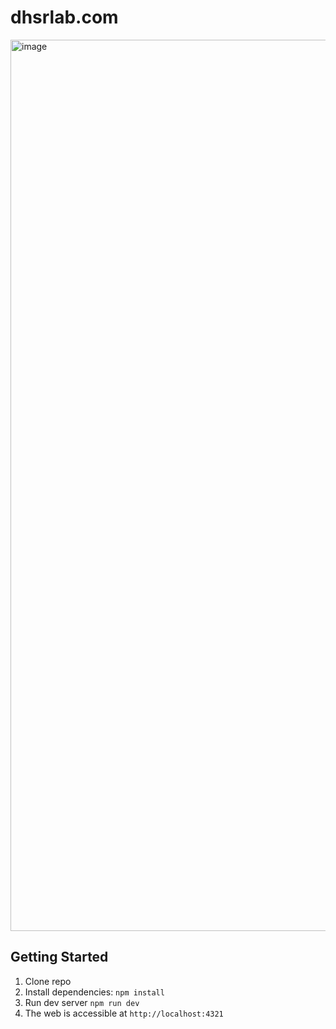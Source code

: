 # dhsrlab.com

<img width="1426" alt="image" src="https://github.com/danilhendrasr/dhsrlab.com/assets/45989466/4b392c00-c321-4207-8b9f-85c85d85f19f">

## Getting Started

1. Clone repo
2. Install dependencies: `npm install`
3. Run dev server `npm run dev`
4. The web is accessible at `http://localhost:4321`
